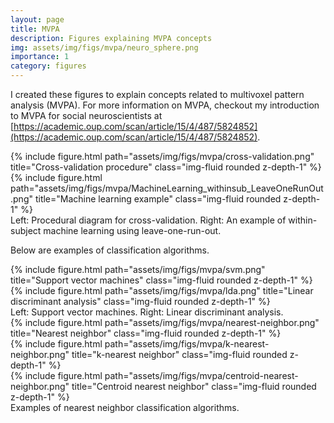 ```yaml
---
layout: page
title: MVPA
description: Figures explaining MVPA concepts
img: assets/img/figs/mvpa/neuro_sphere.png
importance: 1
category: figures
---
```


I created these figures to explain concepts related to multivoxel pattern analysis (MVPA). For more information on MVPA, checkout my introduction to MVPA for social neuroscientists at [https://academic.oup.com/scan/article/15/4/487/5824852](https://academic.oup.com/scan/article/15/4/487/5824852).

<div class="row justify-content-sm-center">
    <div class="col-sm mt-3 mt-md-0">
        {% include figure.html path="assets/img/figs/mvpa/cross-validation.png" title="Cross-validation procedure" class="img-fluid rounded z-depth-1" %}
    </div>
    <div class="col-sm mt-3 mt-md-0">
        {% include figure.html path="assets/img/figs/mvpa/MachineLearning_withinsub_LeaveOneRunOut.png" title="Machine learning example" class="img-fluid rounded z-depth-1" %}
    </div>
</div>
<div class="caption">
    Left: Procedural diagram for cross-validation. Right: An example of within-subject machine learning using leave-one-run-out.
</div>

Below are examples of classification algorithms.

<div class="row">
    <div class="col-sm mt-3 mt-md-0">
        {% include figure.html path="assets/img/figs/mvpa/svm.png" title="Support vector machines" class="img-fluid rounded z-depth-1" %}
    </div>
    <div class="col-sm mt-3 mt-md-0">
        {% include figure.html path="assets/img/figs/mvpa/lda.png" title="Linear discriminant analysis" class="img-fluid rounded z-depth-1" %}
    </div>
</div>
<div class="caption">
    Left: Support vector machines. Right: Linear discriminant analysis.
</div>
<div class="row">
    <div class="col-sm mt-3 mt-md-0">
        {% include figure.html path="assets/img/figs/mvpa/nearest-neighbor.png" title="Nearest neighbor" class="img-fluid rounded z-depth-1" %}
    </div>
    <div class="col-sm mt-3 mt-md-0">
        {% include figure.html path="assets/img/figs/mvpa/k-nearest-neighbor.png" title="k-nearest neighbor" class="img-fluid rounded z-depth-1" %}
    </div>
    <div class="col-sm mt-3 mt-md-0">
        {% include figure.html path="assets/img/figs/mvpa/centroid-nearest-neighbor.png" title="Centroid nearest neighbor" class="img-fluid rounded z-depth-1" %}
    </div>
</div>
<div class="caption">
    Examples of nearest neighbor classification algorithms.
</div>
